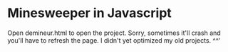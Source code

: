 # Minesweeper in Javascript

Open demineur.html to open the project. Sorry, sometimes it'll crash and you'll have to refresh the page. 
I didn't yet optimized my old projects. ^^'
